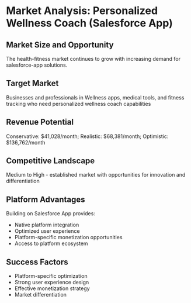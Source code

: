 # Market Analysis: Personalized Wellness Coach (Salesforce App)

## Market Size and Opportunity
The health-fitness market continues to grow with increasing demand for salesforce-app solutions.

## Target Market
Businesses and professionals in Wellness apps, medical tools, and fitness tracking who need personalized wellness coach capabilities

## Revenue Potential
Conservative: $41,028/month; Realistic: $68,381/month; Optimistic: $136,762/month

## Competitive Landscape
Medium to High - established market with opportunities for innovation and differentiation

## Platform Advantages
Building on Salesforce App provides:
- Native platform integration
- Optimized user experience
- Platform-specific monetization opportunities
- Access to platform ecosystem

## Success Factors
- Platform-specific optimization
- Strong user experience design
- Effective monetization strategy
- Market differentiation
